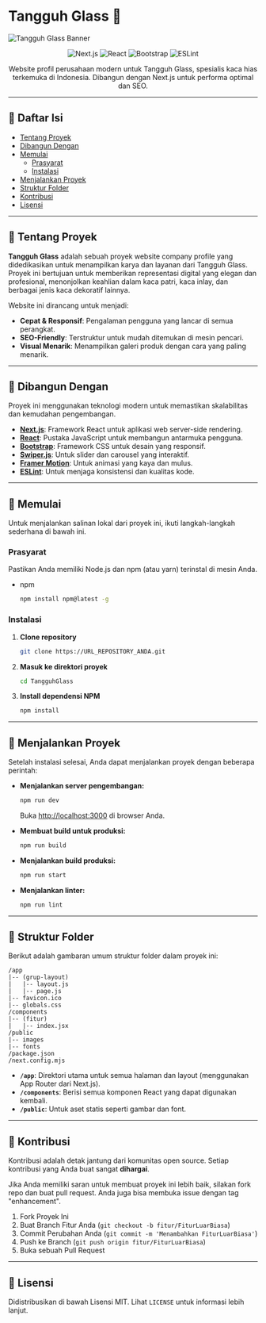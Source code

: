# Tangguh Glass 💎

![Tangguh Glass Banner](https://via.placeholder.com/1200x300.png?text=Tangguh+Glass+Showcase) 

<p align="center">
  <img src="https://img.shields.io/badge/Next.js-000000?style=for-the-badge&logo=nextdotjs&logoColor=white" alt="Next.js"/>
  <img src="https://img.shields.io/badge/React-20232A?style=for-the-badge&logo=react&logoColor=61DAFB" alt="React"/>
  <img src="https://img.shields.io/badge/Bootstrap-563D7C?style=for-the-badge&logo=bootstrap&logoColor=white" alt="Bootstrap"/>
  <img src="https://img.shields.io/badge/eslint-3A33D1?style=for-the-badge&logo=eslint&logoColor=white" alt="ESLint"/>
</p>

<p align="center">
  Website profil perusahaan modern untuk Tangguh Glass, spesialis kaca hias terkemuka di Indonesia. Dibangun dengan Next.js untuk performa optimal dan SEO.
</p>

---

## 📜 Daftar Isi

- [Tentang Proyek](#-tentang-proyek)
- [Dibangun Dengan](#-dibangun-dengan)
- [Memulai](#-memulai)
  - [Prasyarat](#prasyarat)
  - [Instalasi](#instalasi)
- [Menjalankan Proyek](#-menjalankan-proyek)
- [Struktur Folder](#-struktur-folder)
- [Kontribusi](#-kontribusi)
- [Lisensi](#-lisensi)

---

## 🌟 Tentang Proyek

**Tangguh Glass** adalah sebuah proyek website company profile yang didedikasikan untuk menampilkan karya dan layanan dari Tangguh Glass. Proyek ini bertujuan untuk memberikan representasi digital yang elegan dan profesional, menonjolkan keahlian dalam kaca patri, kaca inlay, dan berbagai jenis kaca dekoratif lainnya.

Website ini dirancang untuk menjadi:
- **Cepat & Responsif**: Pengalaman pengguna yang lancar di semua perangkat.
- **SEO-Friendly**: Terstruktur untuk mudah ditemukan di mesin pencari.
- **Visual Menarik**: Menampilkan galeri produk dengan cara yang paling menarik.

---

## 🚀 Dibangun Dengan

Proyek ini menggunakan teknologi modern untuk memastikan skalabilitas dan kemudahan pengembangan.

*   **[Next.js](https://nextjs.org/)**: Framework React untuk aplikasi web server-side rendering.
*   **[React](https://reactjs.org/)**: Pustaka JavaScript untuk membangun antarmuka pengguna.
*   **[Bootstrap](https://getbootstrap.com/)**: Framework CSS untuk desain yang responsif.
*   **[Swiper.js](https://swiperjs.com/)**: Untuk slider dan carousel yang interaktif.
*   **[Framer Motion](https://www.framer.com/motion/)**: Untuk animasi yang kaya dan mulus.
*   **[ESLint](https://eslint.org/)**: Untuk menjaga konsistensi dan kualitas kode.

---

## 🏁 Memulai

Untuk menjalankan salinan lokal dari proyek ini, ikuti langkah-langkah sederhana di bawah ini.

### Prasyarat

Pastikan Anda memiliki Node.js dan npm (atau yarn) terinstal di mesin Anda.
*   npm
    ```sh
    npm install npm@latest -g
    ```

### Instalasi

1.  **Clone repository**
    ```sh
    git clone https://URL_REPOSITORY_ANDA.git
    ```
2.  **Masuk ke direktori proyek**
    ```sh
    cd TangguhGlass
    ```
3.  **Install dependensi NPM**
    ```sh
    npm install
    ```

---

## 🏃 Menjalankan Proyek

Setelah instalasi selesai, Anda dapat menjalankan proyek dengan beberapa perintah:

*   **Menjalankan server pengembangan:**
    ```sh
    npm run dev
    ```
    Buka [http://localhost:3000](http://localhost:3000) di browser Anda.

*   **Membuat build untuk produksi:**
    ```sh
    npm run build
    ```

*   **Menjalankan build produksi:**
    ```sh
    npm run start
    ```

*   **Menjalankan linter:**
    ```sh
    npm run lint
    ```

---

## 📁 Struktur Folder

Berikut adalah gambaran umum struktur folder dalam proyek ini:

```
/app
|-- (grup-layout)
|   |-- layout.js
|   |-- page.js
|-- favicon.ico
|-- globals.css
/components
|-- (fitur)
|   |-- index.jsx
/public
|-- images
|-- fonts
/package.json
/next.config.mjs
```

- **`/app`**: Direktori utama untuk semua halaman dan layout (menggunakan App Router dari Next.js).
- **`/components`**: Berisi semua komponen React yang dapat digunakan kembali.
- **`/public`**: Untuk aset statis seperti gambar dan font.

---

## 🤝 Kontribusi

Kontribusi adalah detak jantung dari komunitas open source. Setiap kontribusi yang Anda buat sangat **dihargai**.

Jika Anda memiliki saran untuk membuat proyek ini lebih baik, silakan fork repo dan buat pull request. Anda juga bisa membuka issue dengan tag "enhancement".

1.  Fork Proyek Ini
2.  Buat Branch Fitur Anda (`git checkout -b fitur/FiturLuarBiasa`)
3.  Commit Perubahan Anda (`git commit -m 'Menambahkan FiturLuarBiasa'`)
4.  Push ke Branch (`git push origin fitur/FiturLuarBiasa`)
5.  Buka sebuah Pull Request

---

## 📄 Lisensi

Didistribusikan di bawah Lisensi MIT. Lihat `LICENSE` untuk informasi lebih lanjut.

